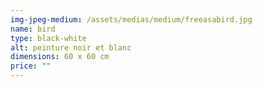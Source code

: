 ```yaml
---
img-jpeg-medium: /assets/medias/medium/freeasabird.jpg
name: bird
type: black-white
alt: peinture noir et blanc
dimensions: 60 x 60 cm
price: ""
---
```

